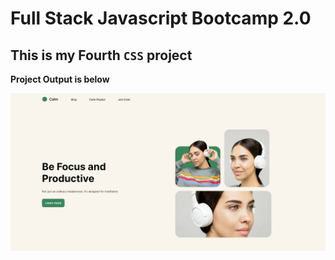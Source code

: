 # Full Stack Javascript Bootcamp 2.0

## This is my Fourth `CSS` project

**Project Output is below**

![Click Here TO Open Outut](./output.png)